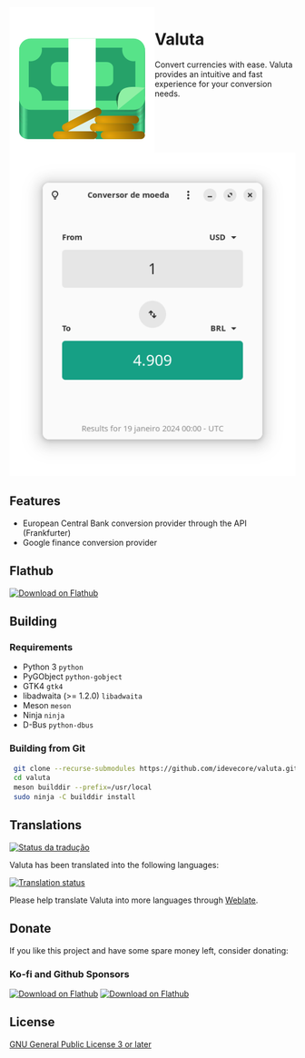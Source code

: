 <img heigth="128" src="data/icons/hicolor/scalable/apps/io.github.idevecore.Valuta.svg" align="left" />

# Valuta

Convert currencies with ease. Valuta provides an intuitive and fast experience for your conversion needs.

![Valuta](data/screenshots/01.png)

## Features
- European Central Bank conversion provider through the API (Frankfurter)
- Google finance conversion provider

## Flathub
<a href='https://flathub.org/apps/io.github.idevecore.Valuta'><img width='240' alt='Download on Flathub' src='https://flathub.org/assets/badges/flathub-badge-en.png'/></a>

## Building

###  Requirements
- Python 3 `python` 
- PyGObject `python-gobject` 
- GTK4 `gtk4` 
- libadwaita (>= 1.2.0) `libadwaita`
- Meson `meson` 
- Ninja `ninja` 
- D-Bus `python-dbus`

### Building from Git
```bash 
 git clone --recurse-submodules https://github.com/idevecore/valuta.git
 cd valuta
 meson builddir --prefix=/usr/local 
 sudo ninja -C builddir install
 ```

## Translations

[![Status da tradução](https://hosted.weblate.org/widget/currency-converter/svg-badge.svg)](https://hosted.weblate.org/engage/currency-converter/)

Valuta has been translated into the following languages:

<a href="https://hosted.weblate.org/engage/currency-converter/">
<img src="https://hosted.weblate.org/widget/currency-converter/multi-auto.svg" alt="Translation status" />
</a>

Please help translate Valuta into more languages through [Weblate](https://hosted.weblate.org/engage/valuta/).


## Donate
If you like this project and have some spare money left, consider donating:

### Ko-fi and Github Sponsors
<a href='https://ko-fi.com/idevecore'><img width='86' alt='Download on Flathub' src='https://storage.ko-fi.com/cdn/nav-logo-stroke.png'/></a>
<a href='https://github.com/sponsors/ideveCore'><img width='60' alt='Download on Flathub' src='https://github.githubassets.com/images/email/sponsors/mona.png'/></a>

## License 
 [GNU General Public License 3 or later](https://www.gnu.org/licenses/gpl-3.0.en.html)
